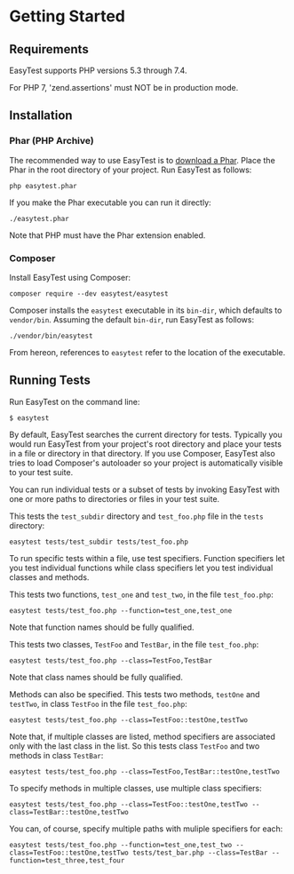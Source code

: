 # Getting Started


## Requirements

EasyTest supports PHP versions 5.3 through 7.4.

For PHP 7, 'zend.assertions' must NOT be in production mode.


## Installation

### Phar (PHP Archive)

The recommended way to use EasyTest is to [download a
Phar](https://github.com/gnarlyquack/easytest/releases/latest/download/easytest.phar).
Place the Phar in the root directory of your project. Run EasyTest as follows:

    php easytest.phar

If you make the Phar executable you can run it directly:

    ./easytest.phar

Note that PHP must have the Phar extension enabled.


### Composer

Install EasyTest using Composer:

    composer require --dev easytest/easytest

Composer installs the `easytest` executable in its `bin-dir`, which defaults
to `vendor/bin`. Assuming the default `bin-dir`, run EasyTest as follows:

    ./vendor/bin/easytest


From hereon, references to `easytest` refer to the location of the executable.


## Running Tests

Run EasyTest on the command line:

    $ easytest

By default, EasyTest searches the current directory for tests. Typically you
would run EasyTest from your project's root directory and place your tests in
a file or directory in that directory. If you use Composer, EasyTest also
tries to load Composer's autoloader so your project is automatically visible
to your test suite.

You can run individual tests or a subset of tests by invoking EasyTest with
one or more paths to directories or files in your test suite.

This tests the `test_subdir` directory and `test_foo.php` file in the `tests`
directory:

    easytest tests/test_subdir tests/test_foo.php

To run specific tests within a file, use test specifiers. Function specifiers
let you test individual functions while class specifiers let you test
individual classes and methods.

This tests two functions, `test_one` and `test_two`, in the file
`test_foo.php`:

    easytest tests/test_foo.php --function=test_one,test_one

Note that function names should be fully qualified.

This tests two classes, `TestFoo` and `TestBar`, in the file `test_foo.php`:

    easytest tests/test_foo.php --class=TestFoo,TestBar

Note that class names should be fully qualified.

Methods can also be specified. This tests two methods, `testOne` and
`testTwo`, in class `TestFoo` in the file `test_foo.php`:

    easytest tests/test_foo.php --class=TestFoo::testOne,testTwo

Note that, if multiple classes are listed, method specifiers are associated
only with the last class in the list. So this tests class `TestFoo` and two
methods in class `TestBar`:

    easytest tests/test_foo.php --class=TestFoo,TestBar::testOne,testTwo

To specify methods in multiple classes, use multiple class specifiers:

    easytest tests/test_foo.php --class=TestFoo::testOne,testTwo --class=TestBar::testOne,testTwo

You can, of course, specify multiple paths with muliple specifiers for each:

    easytest tests/test_foo.php --function=test_one,test_two --class=TestFoo::testOne,testTwo tests/test_bar.php --class=TestBar --function=test_three,test_four
